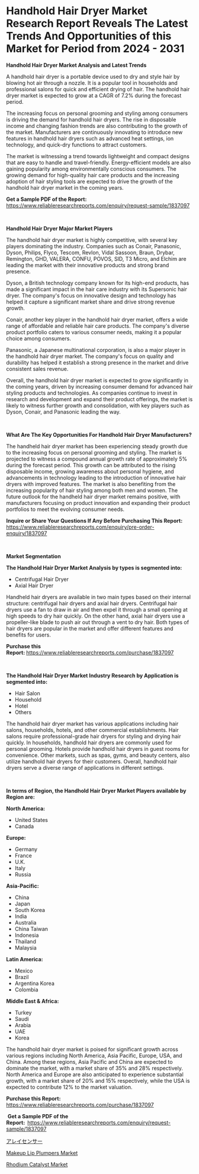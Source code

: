 <p><h1>Handhold Hair Dryer Market Research Report Reveals The Latest Trends And Opportunities of this Market for Period from 2024 - 2031</h1></p><p><strong>Handhold Hair Dryer Market Analysis and Latest Trends</strong></p>
<p><p>A handhold hair dryer is a portable device used to dry and style hair by blowing hot air through a nozzle. It is a popular tool in households and professional salons for quick and efficient drying of hair. The handhold hair dryer market is expected to grow at a CAGR of 7.2% during the forecast period.</p><p>The increasing focus on personal grooming and styling among consumers is driving the demand for handhold hair dryers. The rise in disposable income and changing fashion trends are also contributing to the growth of the market. Manufacturers are continuously innovating to introduce new features in handhold hair dryers such as advanced heat settings, ion technology, and quick-dry functions to attract customers.</p><p>The market is witnessing a trend towards lightweight and compact designs that are easy to handle and travel-friendly. Energy-efficient models are also gaining popularity among environmentally conscious consumers. The growing demand for high-quality hair care products and the increasing adoption of hair styling tools are expected to drive the growth of the handhold hair dryer market in the coming years.</p></p>
<p><strong>Get a Sample PDF of the Report:&nbsp;</strong> <a href="https://www.reliableresearchreports.com/enquiry/request-sample/1837097">https://www.reliableresearchreports.com/enquiry/request-sample/1837097</a></p>
<p>&nbsp;</p>
<p><strong>Handhold Hair Dryer Major Market Players</strong></p>
<p><p>The handhold hair dryer market is highly competitive, with several key players dominating the industry. Companies such as Conair, Panasonic, Dyson, Philips, Flyco, Tescom, Revlon, Vidal Sassoon, Braun, Drybar, Remington, GHD, VALERA, CONFU, POVOS, SID, T3 Micro, and Elchim are leading the market with their innovative products and strong brand presence.</p><p>Dyson, a British technology company known for its high-end products, has made a significant impact in the hair care industry with its Supersonic hair dryer. The company's focus on innovative design and technology has helped it capture a significant market share and drive strong revenue growth.</p><p>Conair, another key player in the handhold hair dryer market, offers a wide range of affordable and reliable hair care products. The company's diverse product portfolio caters to various consumer needs, making it a popular choice among consumers.</p><p>Panasonic, a Japanese multinational corporation, is also a major player in the handhold hair dryer market. The company's focus on quality and durability has helped it establish a strong presence in the market and drive consistent sales revenue.</p><p>Overall, the handhold hair dryer market is expected to grow significantly in the coming years, driven by increasing consumer demand for advanced hair styling products and technologies. As companies continue to invest in research and development and expand their product offerings, the market is likely to witness further growth and consolidation, with key players such as Dyson, Conair, and Panasonic leading the way.</p></p>
<p>&nbsp;</p>
<p><strong>What Are The Key Opportunities For Handhold Hair Dryer Manufacturers?</strong></p>
<p><p>The handheld hair dryer market has been experiencing steady growth due to the increasing focus on personal grooming and styling. The market is projected to witness a compound annual growth rate of approximately 5% during the forecast period. This growth can be attributed to the rising disposable income, growing awareness about personal hygiene, and advancements in technology leading to the introduction of innovative hair dryers with improved features. The market is also benefiting from the increasing popularity of hair styling among both men and women. The future outlook for the handheld hair dryer market remains positive, with manufacturers focusing on product innovation and expanding their product portfolios to meet the evolving consumer needs.</p></p>
<p><strong>Inquire or Share Your Questions If Any Before Purchasing This Report:</strong> <a href="https://www.reliableresearchreports.com/enquiry/pre-order-enquiry/1837097">https://www.reliableresearchreports.com/enquiry/pre-order-enquiry/1837097</a></p>
<p>&nbsp;</p>
<p><strong>Market Segmentation</strong></p>
<p><strong>The Handhold Hair Dryer Market Analysis by types is segmented into:</strong></p>
<p><ul><li>Centrifugal Hair Dryer</li><li>Axial Hair Dryer</li></ul></p>
<p><p>Handheld hair dryers are available in two main types based on their internal structure: centrifugal hair dryers and axial hair dryers. Centrifugal hair dryers use a fan to draw in air and then expel it through a small opening at high speeds to dry hair quickly. On the other hand, axial hair dryers use a propeller-like blade to push air out through a vent to dry hair. Both types of hair dryers are popular in the market and offer different features and benefits for users.</p></p>
<p><strong>Purchase this Report:&nbsp;</strong><a href="https://www.reliableresearchreports.com/purchase/1837097">https://www.reliableresearchreports.com/purchase/1837097</a></p>
<p>&nbsp;</p>
<p><strong>The Handhold Hair Dryer Market Industry Research by Application is segmented into:</strong></p>
<p><ul><li>Hair Salon</li><li>Household</li><li>Hotel</li><li>Others</li></ul></p>
<p><p>The handhold hair dryer market has various applications including hair salons, households, hotels, and other commercial establishments. Hair salons require professional-grade hair dryers for styling and drying hair quickly. In households, handhold hair dryers are commonly used for personal grooming. Hotels provide handhold hair dryers in guest rooms for convenience. Other markets, such as spas, gyms, and beauty centers, also utilize handhold hair dryers for their customers. Overall, handhold hair dryers serve a diverse range of applications in different settings.</p></p>
<p>&nbsp;</p>
<p><strong>In terms of Region, the Handhold Hair Dryer Market Players available by Region are:</strong></p>
<p>
    <p> <strong> North America: </strong>
        <ul>
            <li>United States</li>
            <li>Canada</li>
        </ul>
        </p> 
    <p> <strong> Europe: </strong>
        <ul>
            <li>Germany</li>
            <li>France</li>
            <li>U.K.</li>
            <li>Italy</li>
            <li>Russia</li>
        </ul>
        </p> 
    <p> <strong> Asia-Pacific: </strong>
        <ul>
            <li>China</li>
            <li>Japan</li>
            <li>South Korea</li>
            <li>India</li>
            <li>Australia</li>
            <li>China Taiwan</li>
            <li>Indonesia</li>
            <li>Thailand</li>
            <li>Malaysia</li>
        </ul>
        </p> 
    <p> <strong> Latin America: </strong>
        <ul>
            <li>Mexico</li>
            <li>Brazil</li>
            <li>Argentina Korea</li>
            <li>Colombia</li>
        </ul>
        </p> 
    <p> <strong> Middle East & Africa: </strong>
        <ul>
            <li>Turkey</li>
            <li>Saudi</li>
            <li>Arabia</li>
            <li>UAE</li>
            <li>Korea</li>
        </ul>
    </p>
    </p>
<p><p>The handhold hair dryer market is poised for significant growth across various regions including North America, Asia Pacific, Europe, USA, and China. Among these regions, Asia Pacific and China are expected to dominate the market, with a market share of 35% and 28% respectively. North America and Europe are also anticipated to experience substantial growth, with a market share of 20% and 15% respectively, while the USA is expected to contribute 12% to the market valuation.</p></p>
<p><strong>Purchase this Report: </strong><a href="https://www.reliableresearchreports.com/purchase/1837097">https://www.reliableresearchreports.com/purchase/1837097</a></p>
<p>&nbsp;<strong>Get a Sample PDF of the Report:&nbsp;&nbsp;</strong><a href="https://www.reliableresearchreports.com/enquiry/request-sample/1837097">https://www.reliableresearchreports.com/enquiry/request-sample/1837097</a></p>
<p><strong></strong></p>
<p><p><a href="https://github.com/wkuactfdzwizk06/Market-Research-Report-List-1/blob/main/17409587643.md">アレイセンサー</a></p><p><a href="https://github.com/ChiragRp1/Market-Research-Report-List-3/blob/main/makeup-lip-plumpers-market.md">Makeup Lip Plumpers Market</a></p><p><a href="https://artistic-helicopter-ca9.notion.site/Rhodium-Catalyst-Market-Size-Evaluating-its-Market-Trends-Growth-and-Projections-2024-2031-a2f37f8b1e9843168c462215f816b6bc">Rhodium Catalyst Market</a></p></p>